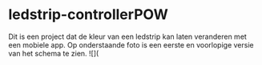 # ledstrip-controllerPOW
Dit is een project dat de kleur van een ledstrip kan laten veranderen met een mobiele app.
Op onderstaande foto is een eerste en voorlopige versie van het schema te zien.
![](
